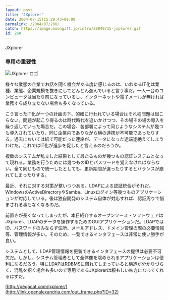 ```yaml
---
layout: post
title: "JXplorer"
date: 2004-07-15T15:29:43+09:00
permalink: /2004/07/208/
catch: https://image.moongift.jp/intro/20040715-jxplorer.gif
id: 260
---
```

JXplorer  
<!--more-->

### 専用の重要性
  

![JXplorer ロゴ](https://image.moongift.jp/intro/20040715-jxplorer.gif "JXplorer ロゴ")

  

様々な業態の企業でお話を聞く機会がある度に感じるのは、いわゆるIT化は業種、業態、企業規模を抜きにしてどんどん進んでいると言う事だ。一人一台のコンピュータは当たり前になっているし、インターネットや電子メールが無ければ業務すら成り立たない場合も多くなっている。

  

こう言ったIT化が一つの計画の下、的確に行われている場合はそれ程問題は起こらない。問題が起こり得るのは時代時代を追いかけつつ、その場その場の導入を繰り返していった場合だ。この場合、各部署によって同じようなシステムが幾つも導入されていたり、同じ企業内でありながら横の連携が不可能であったりする。過去においては紙で可能だった連絡が、データになった途端途絶えてしまうわけだ。これではIT化が進歩を促したと言えるのだろうか。

  

複数のシステムが乱立した結果として最たるものが幾つもの認証システムとなって現れる。業務を行うためには幾つものIDとパスワードを覚えなければならない。全て同じもので統一したとしても、更新期間が違ったりするとバランスが崩れてしまったりする。

  

最近、それに対する対策が整いつつある。LDAPによる認証統合がそれだ。WindowsのActiveDirectoryやSamba、Linuxログイン等幾つものアプリケーションが対応している。後は独自開発のシステム自体が対応すれば、認証周りで悩まされる事もなくなるのだ。

  

前置きが長くなってしまったが、本日紹介するオープンソース・ソフトウェアはJXplorer、LDAPのデータを操作するためのGUIアプリケーションだ。LDAPではID、パスワードのみならず住所、メールアドレス、ドメイン管理の際の必要情報等、管理情報が多い。そのため、一覧できるインタフェースは非常に使い勝手が良い。

  

システムとして、LDAP管理情報を更新できるインタフェースの提供は必要不可欠だ。しかし、システム管理者として全体像を眺められるアプリケーションは便利になるだろう。特にLDAPはRDBMSに慣れてしまっていると構造が分かりづらく、混乱を招く場合も多いので専用であるJXplorerは頼もしい味方になってくれるはずだ。

  

[http://pegacat.com/jxplorer/](http://link.openalexandria.com/out_frame.php?ID=32)

